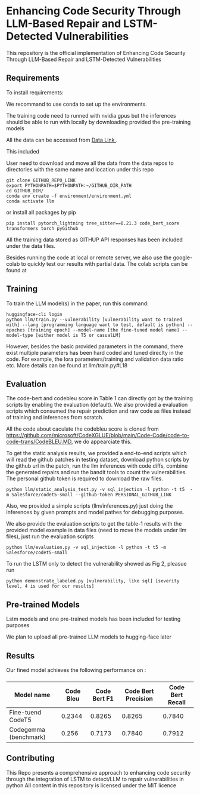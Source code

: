 
# Enhancing Code Security Through LLM-Based Repair and LSTM-Detected Vulnerabilities

This repository is the official implementation of Enhancing Code Security Through LLM-Based Repair and LSTM-Detected Vulnerabilities

## Requirements

To install requirements:

We recommand to use conda to set up the environments. 

The training code need to runned with nvidia gpus but the inferences should be able to run with locally by downloading provided the pre-training models

All the data can be accessed from [Data Link ](https://www.dropbox.com/scl/fo/ybl9m2me6k3vcm5d6hwia/AJuAq3R1T9yfVD1HQfRgKh0?rlkey=dww32pwcdykxdjg5vwvfw823g&st=x3jrgd0o&dl=0). 

This included 

User need to download and move all the data from the data repos to directories with the same name and location under this repo 

```setup
git clone GITHUB_REPO_LINK
export PYTHONPATH=$PYTHONPATH:~/GITHUB_DIR_PATH
cd GITHUB_DIR/
conda env create -f environment/environment.yml
conda activate llm
```

or install all packages by pip 

```
pip install pytorch_lightning tree_sitter==0.21.3 code_bert_score transformers torch pyGithub
```
All the training data stored as GITHUP API responses has been included under the data files.

Besides running the code at local or remote server, we also use the google-colab to quickly test our results with partial data. The colab scripts can be found at 

## Training

To train the LLM model(s) in the paper, run this command:

```train
huggingface-cli login
python llm/train.py --vulnerability [vulnerability want to trained with] --lang [programming language want to test, default is python] --epoches [training epoch] --model-name [the fine-tuned model name] --model-type [either model is T5 or casualLM]
```
However, besides the basic provided parameters in the command, there exist multiple parameters has been hard coded and tuned direclty in the code. 
For example, the lora parameters/training and validation data ratio etc. More details can be found at llm/train.py#L18


## Evaluation
The code-bert and codebleu score in Table 1 can directly got by the training scripts by enabling the evaluation (default).
We also provided a evaluation scripts which consumed the repair prediction and raw code as files instead of training and inferences from scratch.

All the code about caculate the codebleu score is cloned from https://github.com/microsoft/CodeXGLUE/blob/main/Code-Code/code-to-code-trans/CodeBLEU.MD, we do appearciate this. 

To get the static analysis results, we provided a end-to-end scripts which will read the github patches in testing dataset, download python scripts by the github url in the patch, run the llm inferences with code diffs, combine the generated repairs and run the bandit tools to count the vulnerabilities.
The personal github token is required to download the raw files. 

```static analysis
python llm/static_analysis_test.py -v sql_injection -l python -t t5  -m Salesforce/codet5-small --github-token PERSIONAL_GITHUB_LINK
```
Also, we provided a simple scripts (llm/inferences.py) just doing the inferences by given prompts and model pathes for debugging purposes. 


We also provide the evaluation scripts to get the table-1 results with the provided model example in data files (need to move the models under llm files), just run the evaluation scripts 

```static analysis
python llm/evaluation.py -v sql_injection -l python -t t5 -m Salesforce/codet5-small
```

To run the LSTM only to detect the vulnerability showed as Fig 2, pleasue run 

```LSTM 
python demonstrate_labeled.py [vulnerability, like sql] [severity level, 4 is used for our results]
```

## Pre-trained Models

Lstm models and one pre-trained models has been included for testing purposes

We plan to upload all pre-trained LLM models to hugging-face later

## Results

Our fined model achieves the following performance on :

### 

|   Model name         |   Code Bleu     |  Code Bert F1  | Code Bert Precision  | Code Bert Recall  | 
| ---------------------|---------------- | -------------- |--------------------  | ------------------|
| Fine-tuend CodeT5    |     0.2344      |    0.8265      |         0.8265       |      0.7840       |
| Codegemma (benchmark)|     0.256       |    0.7173      |         0.7840       |      0.7912       |


## Contributing

This Repo presents a comprehensive approach to enhancing code security through the integration of LSTM to detect/LLM to repair vulnerabilities in python
All content in this repository is licensed under the MIT licence
